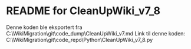 # README for CleanUpWiki_v7_8
Denne koden ble eksportert fra C:\WikiMigration\git\code_dump\CleanUpWiki_v7.md
Link til denne koden: C:\WikiMigration\git\code_repo\Python\CleanUpWiki_v7_8.py

